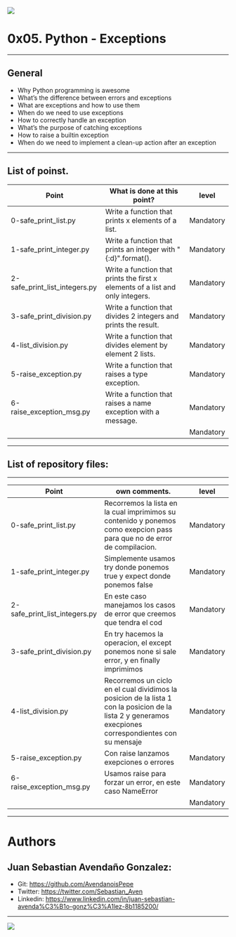 ![](https://res.cloudinary.com/practicaldev/image/fetch/s--JjLMNggV--/c_imagga_scale,f_auto,fl_progressive,h_420,q_auto,w_1000/https://dev-to-uploads.s3.amazonaws.com/i/ghzlcv0gkpzitutuohd3.png)

# 0x05. Python - Exceptions

------------

## General
- Why Python programming is awesome
- What’s the difference between errors and exceptions
- What are exceptions and how to use them
- When do we need to use exceptions
- How to correctly handle an exception
- What’s the purpose of catching exceptions
- How to raise a builtin exception
- When do we need to implement a clean-up action after an exception

------------

## List of poinst.

|  Point | What is done at this point? | level |
| ------------ | ------------ | ------------ |
| 0-safe_print_list.py | Write a function that prints x elements of a list. | Mandatory |
| 1-safe_print_integer.py  | Write a function that prints an integer with "{:d}".format(). | Mandatory |
| 2-safe_print_list_integers.py | Write a function that prints the first x elements of a list and only integers. | Mandatory |
| 3-safe_print_division.py | Write a function that divides 2 integers and prints the result. | Mandatory |
| 4-list_division.py | Write a function that divides element by element 2 lists. | Mandatory |
| 5-raise_exception.py | Write a function that raises a type exception. | Mandatory |
| 6-raise_exception_msg.py | Write a function that raises a name exception with a message. | Mandatory |
|  |  | Mandatory |

------------

## List of repository files:

------------

|  Point | own comments.  | level |
| ------------ | ------------ | ------------ |
| 0-safe_print_list.py | Recorremos la lista en la cual imprimimos su contenido y ponemos como exepcion pass para que no de error de compilacion. | Mandatory |
| 1-safe_print_integer.py | Simplemente usamos try donde ponemos true y expect donde ponemos false | Mandatory |
| 2-safe_print_list_integers.py | En este caso manejamos los casos de error que creemos que tendra el cod | Mandatory |
| 3-safe_print_division.py | En try hacemos la operacion, el except ponemos none si sale error, y en finally imprimimos | Mandatory |
| 4-list_division.py | Recorremos un ciclo en el cual dividimos la posicion de la lista 1 con la posicion de la lista 2 y generamos execpiones correspondientes con su mensaje | Mandatory |
| 5-raise_exception.py | Con raise lanzamos exepciones o errores | Mandatory |
| 6-raise_exception_msg.py | Usamos raise para forzar un error, en este caso NameError | Mandatory |
|  |  | Mandatory |

------------

# Authors


## Juan Sebastian Avendaño Gonzalez:
- Git: https://github.com/AvendanoisPepe
- Twitter: https://twitter.com/Sebastian_Aven
- Linkedin: https://www.linkedin.com/in/juan-sebastian-avenda%C3%B1o-gonz%C3%A1lez-8b1185200/
------------


![](https://scontent.fbog4-2.fna.fbcdn.net/v/t39.30808-6/269979152_3079620875635955_1447984171838636696_n.jpg?_nc_cat=108&_nc_rgb565=1&ccb=1-5&_nc_sid=730e14&_nc_ohc=CAiQW7lFwA0AX_Bsj0u&_nc_ht=scontent.fbog4-2.fna&oh=00_AT8SINudsczyjmtt5FufG1BFt-3EYn7XiEQ3t3Cx8dgc9Q&oe=61E4D79E)